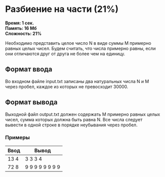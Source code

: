 <h1 class="title">Разбиение на части (21%)</h1>
<p><b>Время: 1 сек.<br>Память: 16 Мб<br>Сложность: 21%</b></p>
<p>Необходимо представить целое число N в виде суммы M примерно равных целых чисел. Будем считать, что числа примерно равны, если они отличаются друг от друга не более чем на единицу.</p>
<h2>Формат ввода</h2>
<p>Во входном файле input.txt записаны два натуральных числа N и M через пробел, каждое из которых не превосходит 30000.</p>
<h2>Формат вывода</h2>
<p>Выходной файл output.txt должен содержать M примерно равных целых чисел, сумма которых должна быть равна N. Все числа следует вывести в одной строке в порядке неубывания через пробел.</p>
<h3>Примеры</h3>
<table class="sample-tests">
<thead>
    <tr>
        <th>Ввод</th>
        <th>Вывод</th>
    </tr>
</thead>
<tbody>
        <tr>
            <td>13 4</td>
            <td>3 3 3 4</td>
        </tr>
        <tr>
            <td>72 8</td>
            <td>9 9 9 9 9 9 9 9</td>
        </tr>
    </tbody>
</table>

